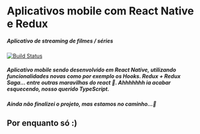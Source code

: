 # Aplicativos mobile com React Native e Redux
##### Aplicativo de streaming  de filmes / séries
[![Build Status](https://travis-ci.org/joemccann/dillinger.svg?branch=master)](https://travis-ci.org/joemccann/dillinger)

##### Aplicativo mobile sendo desenvolvido em React Native, utilizando funcionalidades novas como por exemplo os Hooks. Redux + Redux Saga... entre outras maravilhas do react 🥰. Ahhhhhhh ia acabar esquecendo, nosso querido **TypeScript**.
##### Ainda não finalizei o projeto, mas estamos no caminho...🙌

## Por enquanto só :)
